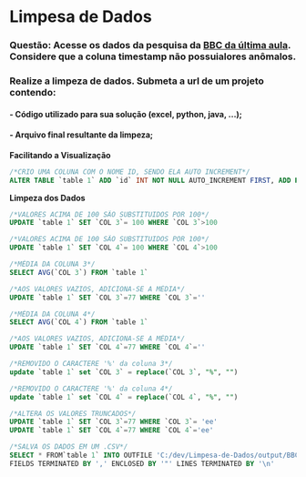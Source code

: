 # Limpesa de Dados
### Questão: Acesse os dados da pesquisa da [BBC da última aula](https://docs.google.com/spreadsheets/d/18yUpkEmTbVja4KUi2_JN8Y7QyPGzzJ_yRE_FrjS-a-A/edit#gid=0). Considere que a coluna timestamp não possuialores anômalos.
### Realize a limpeza de dados. Submeta a url de um projeto contendo: 

#### - Código utilizado para sua solução (excel, python, java, ...);
#### - Arquivo final resultante da limpeza;


**Facilitando a Visualização**

```sql
/*CRIO UMA COLUNA COM O NOME ID, SENDO ELA AUTO INCREMENT*/
ALTER TABLE `table 1` ADD `id` INT NOT NULL AUTO_INCREMENT FIRST, ADD PRIMARY KEY (`id`);
```

**Limpeza dos Dados**

```sql
/*VALORES ACIMA DE 100 SÃO SUBSTITUIDOS POR 100*/
UPDATE `table 1` SET `COL 3`= 100 WHERE `COL 3`>100
```

```sql
/*VALORES ACIMA DE 100 SÃO SUBSTITUIDOS POR 100*/
UPDATE `table 1` SET `COL 4`= 100 WHERE `COL 4`>100

```

```sql
/*MÉDIA DA COLUNA 3*/
SELECT AVG(`COL 3`) FROM `table 1`
```

```sql
/*AOS VALORES VAZIOS, ADICIONA-SE A MÉDIA*/
UPDATE `table 1` SET `COL 3`=77 WHERE `COL 3`=''

```

```sql
/*MÉDIA DA COLUNA 4*/
SELECT AVG(`COL 4`) FROM `table 1`

```

```sql
/*AOS VALORES VAZIOS, ADICIONA-SE A MÉDIA*/
UPDATE `table 1` SET `COL 4`=77 WHERE `COL 4`=''
```

```sql
/*REMOVIDO O CARACTERE '%' da coluna 3*/
update `table 1` set `COL 3` = replace(`COL 3`, "%", "")

```
```sql
/*REMOVIDO O CARACTERE '%' da coluna 4*/
update `table 1` set `COL 4` = replace(`COL 4`, "%", "")

```

```sql
/*ALTERA OS VALORES TRUNCADOS*/
UPDATE `table 1` SET `COL 3`=77 WHERE `COL 3`= 'ee' 
UPDATE `table 1` SET `COL 4`=77 WHERE `COL 4`='ee'

```
```sql
/*SALVA OS DADOS EM UM .CSV*/
SELECT * FROM`table 1` INTO OUTFILE 'C:/dev/Limpesa-de-Dados/output/BBC_Results_Lesson 1_clean.csv' 
FIELDS TERMINATED BY ',' ENCLOSED BY '"' LINES TERMINATED BY '\n'

```
